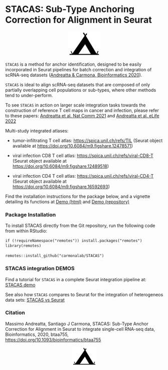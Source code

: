 # STACAS: Sub-Type Anchoring Correction for Alignment in Seurat

<p align="center">
  <img height="80" src="docs/white.sq.png">
</p>

`STACAS` is a method for anchor identification, designed to be easily incorporated in Seurat pipelines for batch correction and integration of scRNA-seq datasets ([Andreatta & Carmona, Bioinformatics 2020](http://dx.doi.org/10.1093/bioinformatics/btaa755)).

`STACAS` is ideal to align scRNA-seq datasets that are composed of only partially overlapping cell populations or sub-types, where other methods tend to under-perform.

To see `STACAS` in action on larger scale integration tasks towards the construction of reference T cell maps in cancer and infection, please refer to these papers: [Andreatta et al. Nat Comm 2021](https://www.nature.com/articles/s41467-021-23324-4) and [Andreatta et al. eLife 2022](https://elifesciences.org/articles/76339)

Multi-study integrated atlases:

* tumor-infiltrating T cell atlas: https://spica.unil.ch/refs/TIL (Seurat object available at https://doi.org/10.6084/m9.figshare.12478571)

* viral infection CD8 T cell atlas: https://spica.unil.ch/refs/viral-CD8-T (Seurat object available at https://doi.org/10.6084/m9.figshare.12489518)

* viral infection CD4 T cell atlas: https://spica.unil.ch/refs/viral-CD4-T (Seurat object available at https://doi.org/10.6084/m9.figshare.16592693)


Find the installation instructions for the package below, and a vignette detailing its functions at [Demo (html)](https://carmonalab.github.io/STACAS.demo/STACAS.demo.html) and [Demo (repository)](https://github.com/carmonalab/STACAS.demo)


### Package Installation

To install STACAS directly from the Git repository, run the following code from within RStudio:

```
if (!requireNamespace("remotes")) install.packages("remotes")
library(remotes)

remotes::install_github("carmonalab/STACAS")
```

### STACAS integration DEMOS

Find a tutorial for `STACAS` in a complete Seurat integration pipeline at: [STACAS demo](https://carmonalab.github.io/STACAS.demo/STACAS.demo.html)

See also how `STACAS` compares to Seurat for the integration of heterogeneos data sets: [STACAS vs Seurat](https://carmonalab.github.io/STACAS.demo/STACAS.Tcells.html)


### Citation

Massimo Andreatta, Santiago J Carmona, STACAS: Sub-Type Anchor Correction for Alignment in Seurat to integrate single-cell RNA-seq data, Bioinformatics, 2020, btaa755, https://doi.org/10.1093/bioinformatics/btaa755

<p align="center">
  <img height="60" src="docs/white.sq.png">
</p>
